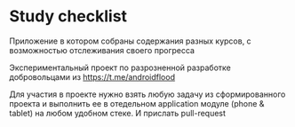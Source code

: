 # Study checklist

Приложение в котором собраны содержания разных курсов, с возможностью отслеживания своего прогресса

Экспериментальный проект по разрозненной разработке добровольцами из https://t.me/androidflood

Для участия в проекте нужно взять любую задачу из сформированного проекта и выполнить ее в отедельном application модуле (phone & tablet) на любом удобном стеке. И прислать pull-request

